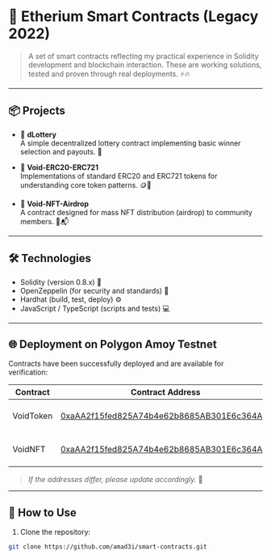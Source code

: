 # 🚀 Etherium Smart Contracts (Legacy 2022)

> A set of smart contracts reflecting my practical experience in Solidity development and blockchain interaction. These are working solutions, tested and proven through real deployments. ⚡️🔥

---

## 📦 Projects

- 🎲 **dLottery**  
  A simple decentralized lottery contract implementing basic winner selection and payouts. 🎰

- 💎 **Void-ERC20-ERC721**  
  Implementations of standard ERC20 and ERC721 tokens for understanding core token patterns. 🪙🎨

- 🎁 **Void-NFT-Airdrop**  
  A contract designed for mass NFT distribution (airdrop) to community members. 🚀📬

---

## 🛠️ Technologies

- Solidity (version 0.8.x) 📝
- OpenZeppelin (for security and standards) 🔐
- Hardhat (build, test, deploy) ⚙️
- JavaScript / TypeScript (scripts and tests) 💻

---

## 🌐 Deployment on Polygon Amoy Testnet

Contracts have been successfully deployed and are available for verification:

| Contract  | Contract Address                                                                                                              | Network              |
| --------- | ----------------------------------------------------------------------------------------------------------------------------- | -------------------- |
| VoidToken | [0xaAA2f15fed825A74b4e62b8685AB301E6c364A5f](https://amoy.polygonscan.com/address/0xaAA2f15fed825A74b4e62b8685AB301E6c364A5f) | Polygon Amoy Testnet |
| VoidNFT   | [0xaAA2f15fed825A74b4e62b8685AB301E6c364A5f](https://amoy.polygonscan.com/address/0xaAA2f15fed825A74b4e62b8685AB301E6c364A5f) | Polygon Amoy Testnet |

> _If the addresses differ, please update accordingly._ 📝

---

## 🚀 How to Use

1. Clone the repository:

```bash
git clone https://github.com/amad3i/smart-contracts.git
```

